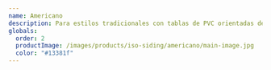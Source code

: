 ```yaml
---
name: Americano
description: Para estilos tradicionales con tablas de PVC orientadas de manera horizontal.
globals:
  order: 2
  productImage: /images/products/iso-siding/americano/main-image.jpg
  color: "#13381f"
---
```

